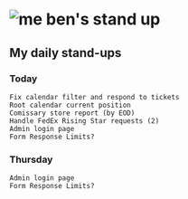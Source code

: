 # ![me](https://avatars2.githubusercontent.com/u/5232044?s=50&v=4) ben's stand up

## My daily stand-ups

### Today

    Fix calendar filter and respond to tickets
    Root calendar current position
    Comissary store report (by EOD)
    Handle FedEx Rising Star requests (2)
    Admin login page
    Form Response Limits?
    
### Thursday

    Admin login page
    Form Response Limits?
